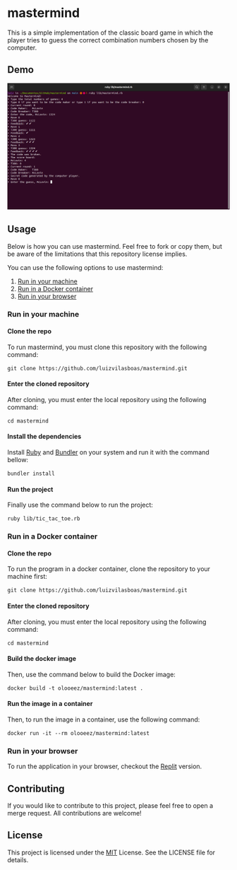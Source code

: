 # mastermind

This is a simple implementation of the classic board game in which the player tries to guess the correct combination numbers chosen by the computer.

## Demo

![Demo of mastermind](https://github.com/luizvilasboas/mastermind/blob/main/img/demo.png?raw=true)

## Usage

Below is how you can use mastermind. Feel free to fork or copy them, but be aware of the limitations that this repository license implies.

You can use the following options to use mastermind:

1. [Run in your machine](#run-in-your-machine)
2. [Run in a Docker container](#run-in-a-docker-container)
3. [Run in your browser](#run-in-your-browser)

### Run in your machine

#### Clone the repo

To run mastermind, you must clone this repository with the following command:

```
git clone https://github.com/luizvilasboas/mastermind.git
```

#### Enter the cloned repository

After cloning, you must enter the local repository using the following command:

```
cd mastermind
```

#### Install the dependencies

Install [Ruby](https://www.ruby-lang.org) and [Bundler](https://bundler.io/) on your system and run it with the command bellow:

```
bundler install
```

#### Run the project

Finally use the command below to run the project:

```
ruby lib/tic_tac_toe.rb
```

### Run in a Docker container

#### Clone the repo

To run the program in a docker container, clone the repository to your machine first:

```
git clone https://github.com/luizvilasboas/mastermind.git
```

#### Enter the cloned repository

After cloning, you must enter the local repository using the following command:

```
cd mastermind
```

#### Build the docker image

Then, use the command below to build the Docker image:

```
docker build -t olooeez/mastermind:latest .
```

#### Run the image in a container

Then, to run the image in a container, use the following command:

```
docker run -it --rm olooeez/mastermind:latest
```

### Run in your browser

To run the application in your browser, checkout the [Replit](https://replit.com/@olooeez/mastermind) version.


## Contributing

If you would like to contribute to this project, please feel free to open a merge request. All contributions are welcome!

## License

This project is licensed under the [MIT](https://github.com/luizvilasboas/mastermind/blob/main/LICENSE) License. See the LICENSE file for details.
